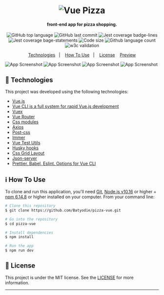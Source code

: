 <h1 align="center">
    <img alt="Vue Pizza" src="https://res.cloudinary.com/pizza-vue/image/upload/v1613116671/vue-pizza-logo_nbnxia.png" />
</h1>

<h4 align="center">
  front-end app for pizza shopping.
</h4>
<p align="center">
  <img alt="GitHub top language" src="https://img.shields.io/github/languages/top/Batyodie/pizza-vue">
  
  <img alt="GitHub last commit" src="https://img.shields.io/github/last-commit/Batyodie/pizza-vue">
  
  <img alt ="Jest coverage badge-lines" src="https://res.cloudinary.com/pizza-vue/image/upload/v1613118114/badge-lines_ldwyxp.svg">
  
  <img alt="Jest coverage bage-statements" src="https://res.cloudinary.com/pizza-vue/image/upload/v1613119606/badge-statements_cysexq.svg">

  <img alt="Code size" src="https://img.shields.io/github/languages/code-size/Batyodie/pizza-vue">

  <img alt="Github language count" src="https://img.shields.io/github/languages/count/Batyodie/pizza-vue">
  
   <img alt="w3c validation" src="https://img.shields.io/w3c-validation/html?targetUrl=https%3A%2F%2Fpizza-vue.herokuapp.com">
  
  
</p>

<p align="center">
  <a href="#rocket-technologies">Technologies</a>&nbsp;&nbsp;&nbsp;|&nbsp;&nbsp;&nbsp;
  <a href="#information_source-how-to-use">How To Use</a>&nbsp;&nbsp;&nbsp;|&nbsp;&nbsp;&nbsp;
  <a href="#memo-license">License</a>
  &nbsp;&nbsp;
  <a href="https://pizza-vue.herokuapp.com/">Preview</a>
</p>

![App Screenshot](https://res.cloudinary.com/pizza-vue/image/upload/v1613117898/vue-pizza-update_w99xbc.png)
![App Screenshot](https://res.cloudinary.com/pizza-vue/image/upload/v1613117897/vue-pizza-basket-update_ygm11n.png)
![App Screenshot](https://res.cloudinary.com/pizza-vue/image/upload/v1613117897/vue-pizza-basket2-update_rnrw1f.png)
![App Screenshot](https://res.cloudinary.com/pizza-vue/image/upload/v1613117897/vue-pizza-mobile_ynp8bm.png)

## :rocket: Technologies

This project was developed using the following technologies:

- [Vue.js](https://vuejs.org/)
- [Vue CLI is a full system for rapid Vue.js development](https://cli.vuejs.org/)
- [Vuex](https://vuex.vuejs.org/)
- [Vue Router](https://router.vuejs.org/ru/)
- [Css modules](https://github.com/css-modules/css-modules)
- [Axios](https://github.com/axios/axios)
- [Post-css](https://postcss.org/)
- [Immer](https://github.com/immerjs/immer)
- [Vue Test Utils](https://vue-test-utils.vuejs.org/)
- [Husky hooks](https://github.com/typicode/husky)
- [Css Grid Layout](https://developer.mozilla.org/en-US/docs/Web/CSS/CSS_Grid_Layout)
- [Json-server](https://github.com/typicode/json-server)
- [Prettier, Babel, Eslint. Options for Vue CLI](https://cli.vuejs.org/core-plugins/babel.html#vue-cli-plugin-babel)

## :information_source: How To Use

To clone and run this application, you'll need [Git](https://git-scm.com), [Node.js v10.16][nodejs] or higher + [npm 6.14.8](https://www.npmjs.com/) or higher installed on your computer. From your command line:

```bash
# Clone this repository
$ git clone https://github.com/Batyodie/pizza-vue.git

# Go into the repository
$ cd pizza-vue

# Install dependencies
$ npm install

# Run the app
$ npm run dev
```

## :memo: License

This project is under the MIT license. See the [LICENSE](https://github.com/lukemorales/gobarber-api/blob/master/LICENSE) for more information.

---

[nodejs]: https://nodejs.org/
